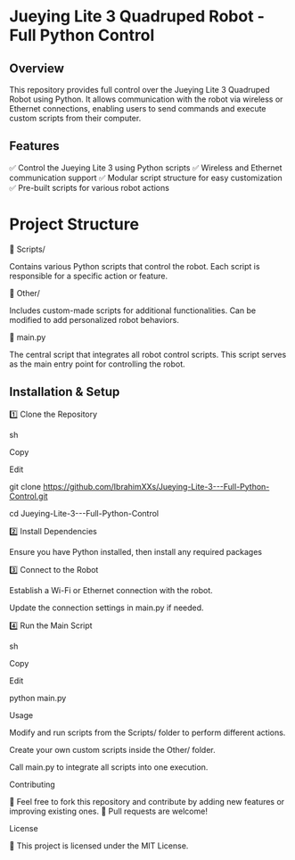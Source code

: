 # Jueying Lite 3 Quadruped Robot - Full Python Control

## Overview

This repository provides full control over the Jueying Lite 3 Quadruped Robot using Python. It allows communication with the robot via wireless or Ethernet connections, enabling users to send commands and execute custom scripts from their computer.

## Features

✅ Control the Jueying Lite 3 using Python scripts
✅ Wireless and Ethernet communication support
✅ Modular script structure for easy customization
✅ Pre-built scripts for various robot actions

# Project Structure

📂 Scripts/

Contains various Python scripts that control the robot.
Each script is responsible for a specific action or feature.

📂 Other/

Includes custom-made scripts for additional functionalities.
Can be modified to add personalized robot behaviors.

📄 main.py

The central script that integrates all robot control scripts.
This script serves as the main entry point for controlling the robot.

## Installation & Setup

1️⃣ Clone the Repository

sh

Copy

Edit

git clone https://github.com/IbrahimXXs/Jueying-Lite-3---Full-Python-Control.git

cd Jueying-Lite-3---Full-Python-Control

2️⃣ Install Dependencies

Ensure you have Python installed, then install any required packages

3️⃣ Connect to the Robot

Establish a Wi-Fi or Ethernet connection with the robot.

Update the connection settings in main.py if needed.

4️⃣ Run the Main Script

sh

Copy

Edit

python main.py

Usage

Modify and run scripts from the Scripts/ folder to perform different actions.

Create your own custom scripts inside the Other/ folder.

Call main.py to integrate all scripts into one execution.

Contributing

🔹 Feel free to fork this repository and contribute by adding new features or improving existing ones.
🔹 Pull requests are welcome!

License

📝 This project is licensed under the MIT License.

